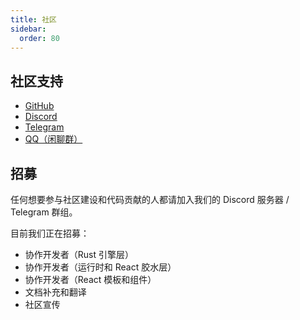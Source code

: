 ```yaml
---
title: 社区
sidebar:
  order: 80
---
```


## 社区支持

- [GitHub](https://github.com/DeepSpaceMill)
- [Discord](https://discord.gg/wmTekCNarG)
- [Telegram](https://t.me/+tItb491Qzs04NTBl)
- [QQ（闲聊群）](http://qm.qq.com/cgi-bin/qm/qr?_wv=1027&k=dcB58s03NbyIENYYtp0IHa8aTcUzlBF4&authKey=cgKWlgzqOhczlLbJbGo%2F1wLiUzH%2FMXNSTxz%2BNhDjMufuw0egSin7eqZKoRD7vF4l&noverify=0&group_code=293602841)

## 招募

任何想要参与社区建设和代码贡献的人都请加入我们的 Discord 服务器 / Telegram 群组。

目前我们正在招募：

- 协作开发者（Rust 引擎层）
- 协作开发者（运行时和 React 胶水层）
- 协作开发者（React 模板和组件）
- 文档补充和翻译
- 社区宣传
